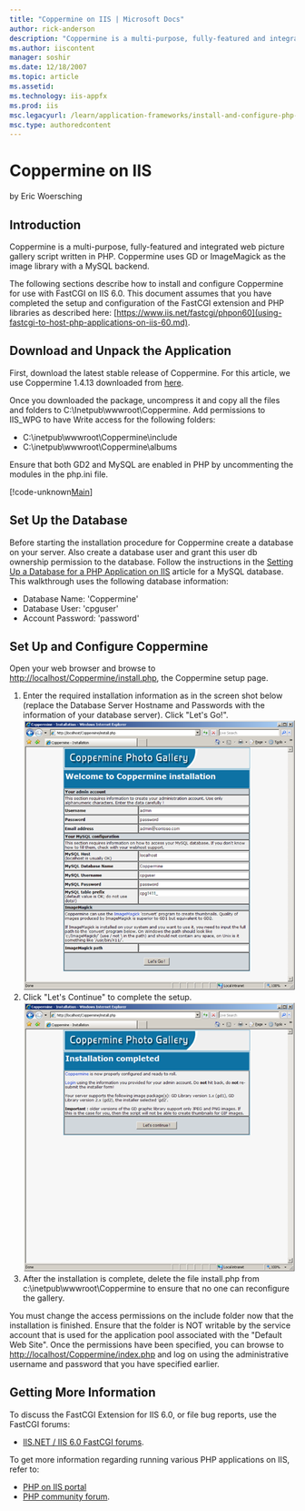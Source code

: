 ```yaml
---
title: "Coppermine on IIS | Microsoft Docs"
author: rick-anderson
description: "Coppermine is a multi-purpose, fully-featured and integrated web picture gallery script written in PHP. Coppermine uses GD or ImageMagick as the image librar..."
ms.author: iiscontent
manager: soshir
ms.date: 12/18/2007
ms.topic: article
ms.assetid: 
ms.technology: iis-appfx
ms.prod: iis
msc.legacyurl: /learn/application-frameworks/install-and-configure-php-applications-on-iis/coppermine-on-iis
msc.type: authoredcontent
---
```

Coppermine on IIS
====================
by Eric Woersching

## Introduction

Coppermine is a multi-purpose, fully-featured and integrated web picture gallery script written in PHP. Coppermine uses GD or ImageMagick as the image library with a MySQL backend.

The following sections describe how to install and configure Coppermine for use with FastCGI on IIS 6.0. This document assumes that you have completed the setup and configuration of the FastCGI extension and PHP libraries as described here: [https://www.iis.net/fastcgi/phpon60](using-fastcgi-to-host-php-applications-on-iis-60.md).

## Download and Unpack the Application

First, download the latest stable release of Coppermine. For this article, we use Coppermine 1.4.13 downloaded from [here](http://downloads.sourceforge.net/coppermine/cpg1.4.13.zip).

Once you downloaded the package, uncompress it and copy all the files and folders to C:\Inetpub\wwwroot\Coppermine. Add permissions to IIS\_WPG to have Write access for the following folders:

- C:\inetpub\wwwroot\Coppermine\include
- C:\inetpub\wwwroot\Coppermine\albums

Ensure that both GD2 and MySQL are enabled in PHP by uncommenting the modules in the php.ini file.

[!code-unknown[Main](coppermine-on-iis/samples/sample-127103-1.unknown)]

## Set Up the Database

Before starting the installation procedure for Coppermine create a database on your server. Also create a database user and grant this user db ownership permission to the database. Follow the instructions in the [Setting Up a Database for a PHP Application on IIS](../install-and-configure-php-on-iis/setting-up-a-database-for-a-php-application-on-iis.md) article for a MySQL database. This walkthrough uses the following database information:

- Database Name: 'Coppermine'
- Database User: 'cpguser'
- Account Password: 'password'

## Set Up and Configure Coppermine

Open your web browser and browse to [http://localhost/Coppermine/install.php](http://localhost/Coppermine/install.php), the Coppermine setup page.

1. Enter the required installation information as in the screen shot below (replace the Database Server Hostname and Passwords with the information of your database server). Click "Let's Go!".  
    [![](coppermine-on-iis/_static/image2.png)](coppermine-on-iis/_static/image1.png)
2. Click "Let's Continue" to complete the setup.  
    [![](coppermine-on-iis/_static/image4.png)](coppermine-on-iis/_static/image3.png)
3. After the installation is complete, delete the file install.php from c:\inetpub\wwwroot\Coppermine to ensure that no one can reconfigure the gallery.

You must change the access permissions on the include folder now that the installation is finished. Ensure that the folder is NOT writable by the service account that is used for the application pool associated with the "Default Web Site". Once the permissions have been specified, you can browse to [http://localhost/Coppermine/index.php](http://localhost/Coppermine/index.php) and log on using the administrative username and password that you have specified earlier.

## Getting More Information

To discuss the FastCGI Extension for IIS 6.0, or file bug reports, use the FastCGI forums:

- [IIS.NET / IIS 6.0 FastCGI forums](https://forums.iis.net/1103.aspx).

To get more information regarding running various PHP applications on IIS, refer to:

- [PHP on IIS portal](https://php.iis.net/)
- [PHP community forum](https://forums.iis.net/1102.aspx).